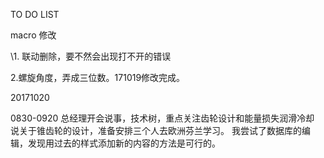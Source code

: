 TO DO LIST

macro 修改

\1. 联动删除，要不然会出现打不开的错误

2.螺旋角度，弄成三位数。171019修改完成。

20171020

0830-0920
总经理开会说事，技术树，重点关注齿轮设计和能量损失润滑冷却
说关于锥齿轮的设计，准备安排三个人去欧洲芬兰学习。
我尝试了数据库的编辑，发现用过去的样式添加新的内容的方法是可行的。

